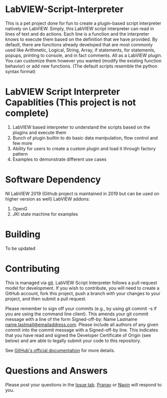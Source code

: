 # LabVIEW-Script-Interpreter
This is a pet project done for fun to create a plugin-based script interpreter natively on LabVIEW. Simply, this LabVIEW script interpreter can read in lines of text and do actions. Each line is a function and the interpreter knows to execute them based on the definition that we have provided. By default, there are functions already developed that are most commonly used like Arithmetic, Logical, String, Array, if statements, for statements, popups, printing to console, and in fact comments. All as a LabVIEW plugin. You can customize them however you wanted (modify the existing function behavior) or add new functions. (The default scripts resemble the python syntax format)

# LabVIEW Script Interpreter Capablities (This project is not complete)
1) LabVIEW based interpreter to understand the scripts based on the plugins and execute them
2) Bunch of plugin builtin to do basic data manipulation, flow control and few more
3) Ability for users to create a custom plugin and load it through factory pattern
4) Examples to demonstrate different use cases

# Software Dependency

NI LabVIEW 2019 (Github project is maintained in 2019 but can be used on higher version as well)
LabVIEW addons:
1) OpenG
2) JKI state machine for examples

# Building
To be updated

# Contributing
This is managed via [git](https://git-scm.com). LabVIEW Script Interpreter follows a pull-request model for development.  If you wish to contribute, you will need to create a GitHub account, fork this project, push a branch with your changes to your project, and then submit a pull request.

Please remember to sign off your commits (e.g., by using git commit -s if you are using the command line client). This amends your git commit message with a line of the form Signed-off-by: Name Lastname <name.lastmail@emailaddress.com>. Please include all authors of any given commit into the commit message with a Signed-off-by line. This indicates that you have read and signed the Developer Certificate of Origin (see below) and are able to legally submit your code to this repository.

See [GitHub's official documentation](https://help.github.com/articles/using-pull-requests/) for more details.

# Questions and Answers
Please post your questions in the [Issue tab](https://github.com/navinsubramani/LabVIEW-Script-Language/issues). [Pranay](https://github.com/pranay001) or [Navin](https://github.com/navinsubramani) will respond to you.
